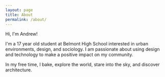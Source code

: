 ```yaml
---
layout: page
title: About
permalink: /about/
---
```


Hi, I'm Andrew! 

I'm a 17 year old student at Belmont High School interested in urban environments, design, and sociology. I am passionate about using design and technology to make a positive impact on my community. 

In my free time, I bake, explore the world, stare into the sky, and discover architecture.

